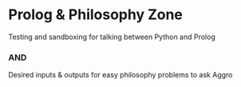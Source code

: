 # Prolog & Philosophy Zone
Testing and sandboxing for talking between Python and Prolog<br/>
### AND<br/>
Desired inputs & outputs for easy philosophy problems to ask Aggro
